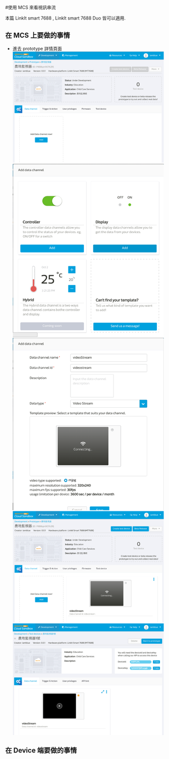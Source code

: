#使用 MCS 來看視訊串流

本篇 LinkIt smart 7688 , LinkIt smart 7688 Duo 皆可以適用.
## 在 MCS 上要做的事情

* 進去 prototype 詳情頁面
![](videostream_prototype01.png)
![](videostream_prototype02.png)
![](videostream_prototype03.png)
![](videostream_prototype04.png)
![](videostream_prototype05.png)


## 在 Device 端要做的事情

